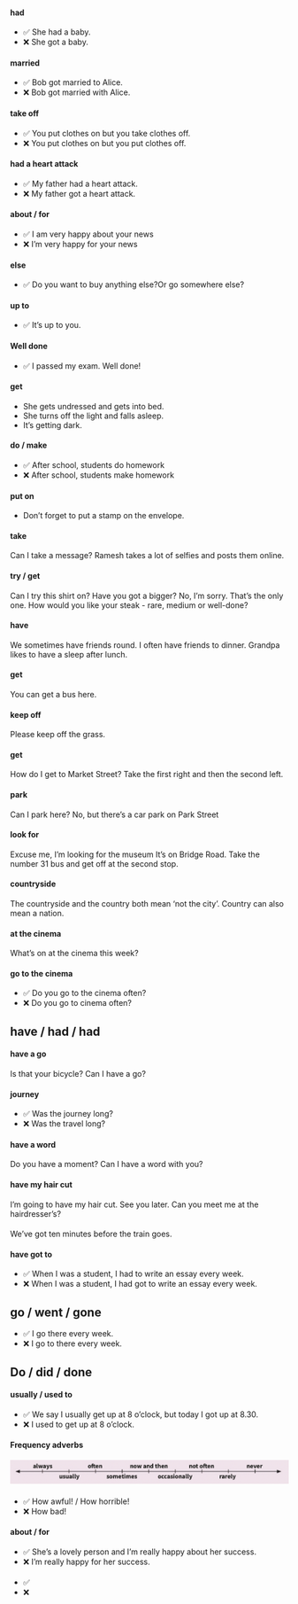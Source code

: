 
#### had
- &#9989; She had a baby.
- &#10060; She got a baby.

#### married
- &#9989; Bob got married to Alice.
- &#10060; Bob got married with Alice.

#### take off
- &#9989; You put clothes on but you take clothes off.
- &#10060; You put clothes on but you put clothes off.

#### had a heart attack
- &#9989; My father had a heart attack.
- &#10060; My father got a heart attack.

#### about / for
- &#9989; I am very happy about your news
- &#10060; I’m very happy for your news


#### else
- &#9989; Do you want to buy anything else?Or go somewhere else?


#### up to
- &#9989; It’s up to you. 


#### Well done
- &#9989; I passed my exam. Well done!

#### get
- She gets undressed and gets into bed.
- She turns off the light and falls asleep.
- It’s getting dark.


#### do / make
- &#9989; After school, students do homework
- &#10060; After school, students make homework

#### put on
- Don’t forget to put a stamp on the envelope.

#### take
Can I take a message?
Ramesh takes a lot of selfies and posts them online.

#### try / get
Can I try this shirt on?
Have you got a bigger?
No, I’m sorry. That’s the only one.
How would you like your steak - rare, medium or well-done?

#### have
We sometimes have friends round.
I often have friends to dinner.
Grandpa likes to have a sleep after lunch.


#### get
You can get a bus here.

####  keep off
Please keep off the grass.

####  get
How do I get to Market Street?
Take the first right and then the second left.

####  park

Can I park here?
No, but there’s a car park on Park Street

#### look for

Excuse me, I’m looking for the museum
It’s on Bridge Road. Take the number 31 bus and get off at the second stop.

#### countryside

The countryside and the country both mean ‘not the city’. Country can also mean a nation.

#### at the cinema

What’s on at the cinema this week?

#### go to the cinema

- &#9989; Do you go to the cinema often?
- &#10060; Do you go to cinema often?




## have / had / had

#### have a go

Is that your bicycle? Can I have a go?

#### journey

- &#9989; Was the journey long?
- &#10060; Was the travel long?

#### have a word

Do you have a moment?
Can I have a word with you?

#### have my hair cut

I’m going to have my hair cut. See you later. Can you meet me at the hairdresser’s?

#### 

We’ve got ten minutes before the train goes.

#### have got to

- &#9989; When I was a student, I had to write an essay every week.
- &#10060; When I was a student, I had got to write an essay every week.




## go / went / gone


- &#9989; I go there every week.
- &#10060; I go to there every week.




## Do / did / done 



#### usually / used to


- &#9989; We say I usually get up at 8 o’clock, but today I got up at 8.30.
- &#10060; I used to get up at 8 o’clock.


#### Frequency adverbs

![image](./frequency_words.png)

#### 
- &#9989; How awful! / How horrible!
- &#10060; How bad!

#### about / for
- &#9989; She’s a lovely person and I’m really happy about her success.
- &#10060; I’m really happy for her success.



#### 
- &#9989; 
- &#10060; 


#### 
#### 
#### 
#### 
#### 
#### 
#### 
#### 
#### 
#### 
#### 
#### 
#### 
#### 
#### 
#### 

#### 
#### 
#### 
#### 
#### 

#### 

#### 
#### 
#### 
#### 
#### 
#### 



